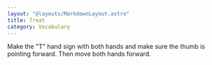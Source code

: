 ```yaml
---
layout: "@layouts/MarkdownLayout.astro"
title: Treat
category: Vocabulary
---
```


Make the "T" hand sign with both hands
and make sure the thumb is pointing forward.
Then move both hands forward.
